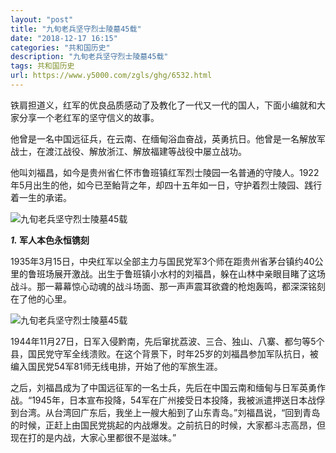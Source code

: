```yaml
---
layout: "post"
title: "九旬老兵坚守烈士陵墓45载"
date: "2018-12-17 16:15"
categories: "共和国历史"
description: "九旬老兵坚守烈士陵墓45载"
tags: 共和国历史
url: https://www.y5000.com/zgls/ghg/6532.html
---
```






铁肩担道义，红军的优良品质感动了及教化了一代又一代的国人，下面小编就和大家分享一个老红军的坚守信义的故事。

他曾是一名中国远征兵，在云南、在缅甸浴血奋战，英勇抗日。他曾是一名解放军战士，在渡江战役、解放浙江、解放福建等战役中屡立战功。

他叫刘福昌，如今是贵州省仁怀市鲁班镇红军烈士陵园一名普通的守陵人。1922年5月出生的他，如今已至鲐背之年，却四十五年如一日，守护着烈士陵园、践行着一生的承诺。

![九旬老兵坚守烈士陵墓45载](/uploads/allimg/161205/6-1612051J136302.JPG)

**_1._ 军人本色永恒镌刻**

1935年3月15日，中央红军以全部主力与国民党军3个师在距贵州省茅台镇约40公里的鲁班场展开激战。出生于鲁班镇小水村的刘福昌，躲在山林中亲眼目睹了这场战斗。那一幕幕惊心动魂的战斗场面、那一声声震耳欲聋的枪炮轰鸣，都深深铭刻在了他的心里。

![九旬老兵坚守烈士陵墓45载](/uploads/allimg/161205/6-1612051J14S63.JPG)

1944年11月27日，日军入侵黔南，先后窜扰荔波、三合、独山、八寨、都匀等5个县，国民党守军全线溃败。在这个背景下，时年25岁的刘福昌参加军队抗日，被编入国民党54军81师无线电排，开始了他的军旅生涯。

之后，刘福昌成为了中国远征军的一名士兵，先后在中国云南和缅甸与日军英勇作战。“1945年，日本宣布投降，54军在广州接受日本投降，我被派遣押送日本战俘到台湾。从台湾回广东后，我坐上一艘大船到了山东青岛。”刘福昌说，“回到青岛的时候，正赶上由国民党挑起的内战爆发。之前抗日的时候，大家都斗志高昂，但现在打的是内战，大家心里都很不是滋味。”
